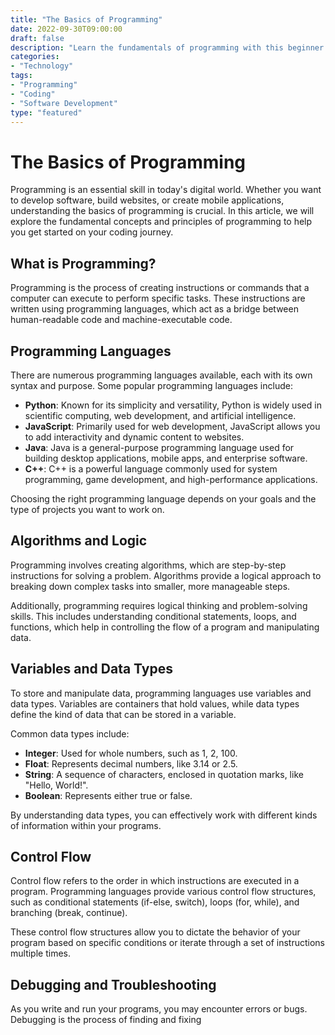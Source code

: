 ```yaml
--- 
title: "The Basics of Programming"
date: 2022-09-30T09:00:00
draft: false
description: "Learn the fundamentals of programming with this beginner's guide."
categories:
- "Technology"
tags:
- "Programming"
- "Coding"
- "Software Development"
type: "featured"
---
```


# The Basics of Programming

Programming is an essential skill in today's digital world. Whether you want to develop software, build websites, or create mobile applications, understanding the basics of programming is crucial. In this article, we will explore the fundamental concepts and principles of programming to help you get started on your coding journey.

## What is Programming?

Programming is the process of creating instructions or commands that a computer can execute to perform specific tasks. These instructions are written using programming languages, which act as a bridge between human-readable code and machine-executable code.

## Programming Languages

There are numerous programming languages available, each with its own syntax and purpose. Some popular programming languages include:

- **Python**: Known for its simplicity and versatility, Python is widely used in scientific computing, web development, and artificial intelligence.
- **JavaScript**: Primarily used for web development, JavaScript allows you to add interactivity and dynamic content to websites.
- **Java**: Java is a general-purpose programming language used for building desktop applications, mobile apps, and enterprise software.
- **C++**: C++ is a powerful language commonly used for system programming, game development, and high-performance applications.

Choosing the right programming language depends on your goals and the type of projects you want to work on.

## Algorithms and Logic

Programming involves creating algorithms, which are step-by-step instructions for solving a problem. Algorithms provide a logical approach to breaking down complex tasks into smaller, more manageable steps.

Additionally, programming requires logical thinking and problem-solving skills. This includes understanding conditional statements, loops, and functions, which help in controlling the flow of a program and manipulating data.

## Variables and Data Types

To store and manipulate data, programming languages use variables and data types. Variables are containers that hold values, while data types define the kind of data that can be stored in a variable.

Common data types include:

- **Integer**: Used for whole numbers, such as 1, 2, 100.
- **Float**: Represents decimal numbers, like 3.14 or 2.5.
- **String**: A sequence of characters, enclosed in quotation marks, like "Hello, World!".
- **Boolean**: Represents either true or false.

By understanding data types, you can effectively work with different kinds of information within your programs.

## Control Flow

Control flow refers to the order in which instructions are executed in a program. Programming languages provide various control flow structures, such as conditional statements (if-else, switch), loops (for, while), and branching (break, continue).

These control flow structures allow you to dictate the behavior of your program based on specific conditions or iterate through a set of instructions multiple times.

## Debugging and Troubleshooting

As you write and run your programs, you may encounter errors or bugs. Debugging is the process of finding and fixing